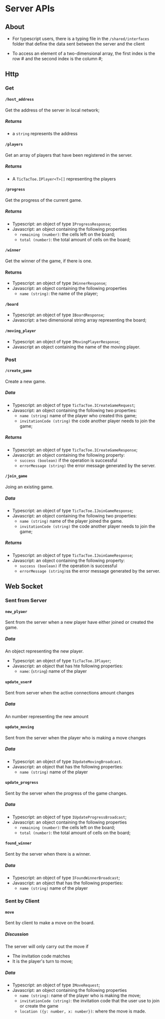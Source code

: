 # Server APIs

## About 

* For typescript users, there is a typing file in the `/shared/interfaces` folder
that define the data sent between the server and the client

* To access an element of a two-dimensional array, the first index is the 
row # and the second index is the column #;

## Http

### Get

#### `/host_address`

Get the address of the server in local network;

##### Returns

* a `string` represents the address

#### `/players`

Get an array of players that have been registered in the server.

##### Returns

* A `TicTacToe.IPlayer<T>[]` representing the players

#### `/progress`

Get the progress of the current game.

##### Returns

* Typescript: an object of type `IProgressResponse`;
* Javascript: an object containing the following properties
    * `remaining (number)`: the cells left on the board;
    * `total (number)`: the total amount of cells on the board;
    
#### `/winner`

Get the winner of the game, if there is one.

#### Returns

* Typescript: an object of type `IWinnerResponse`;
* Javascript: an object containing the following properties
    * `name (string)`: the name of the player;
    
#### `/board`

* Typescript: an object of type `IBoardResponse`;
* Javascript: a two dimensional string array representing the board;

#### `/moving_player`

* Typescript: an object of type `IMovingPlayerResponse`;
* Javascript an object containing the name of the moving player.

### Post

#### `/create_game` 

Create a new game.

##### Data

* Typescript: an object of type `TicTacToe.ICreateGameRequest`;
* Javascript: an object containing the following two properties:
    * `name (string)` name of the player who created this game;
    * `invitationCode (string)` the code another player needs to join the game;
    
##### Returns

* Typescript: an object of type `TicTacToe.ICreateGameResponse`;
* Javascript: an object containing the following property:
    * `success (boolean)` if the operation is successful
    * `errorMessage (string)` the error message generated by the server.
    
#### `/join_game` 

Joing an existing game.

##### Data

* Typescript: an object of type `TicTacToe.IJoinGameResponse`;
* Javascript: an object containing the following two properties:
    * `name (string)` name of the player joined the game.
    * `invitationCode (string)` the code another player needs to join the game;
    
##### Returns

* Typescript: an object of type `TicTacToe.IJoinGameResponse`;
* Javascript: an object containing the following property:
    * `success (boolean)` if the operation is successful
    * `errorMessage (string)`ss the error message generated by the server.

## Web Socket

### Sent from Server

#### `new_plyaer`

Sent from the server when a new player have either joined or created the game.

##### Data

An object representing the new player.

* Typescript: an object of type `TicTacToe.IPlayer`;
* Javascript: an object that has hte following properties:
    * `name`: (`string`) name of the player
    
#### `update_user#`

Sent from server when the active connections amount changes

##### Data

An number representing the new amount

#### `update_moving`

Sent from the server when the player who is making a move changes

##### Data

* Typescript: an object of type `IUpdateMovingBroadcast`.
* Javascript: an object that has the following properties:
    * `name (string)` name of the player
    
#### `update_progress`

Sent by the server when the progress of the game changes.

##### Data

* Typescript: an object of type `IUpdateProgressBroadcast`;
* Javascript: an object containing the following properties
    * `remaining (number)`: the cells left on the board;
    * `total (number)`: the total amount of cells on the board;
    
#### `found_winner`

Sent by the server when there is a winner.

##### Data

* Typescript: an object of type `IFoundWinnerBroadcast`;
* Javascript: an object that has the following properties:
    * `name (string)` name of the player
    
### Sent by Client

#### `move`

Sent by client to make a move on the board. 

##### Discussion

The server will only carry out the move if 

* The invitation code matches
* It is the player's turn to move;

##### Data

* Typescript: an object of type `IMoveRequest`;
* Javascript: an object containing the following properties
    * `name (string)`: name of the player who is making the move;
    * `invitationCode (string)`: the invitation code that the user use to join 
    or create the game
    * `location ({y: number, x: number})`: where the move is made.